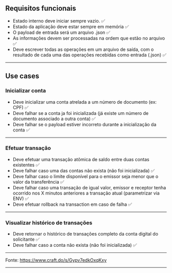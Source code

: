 ## Requisitos funcionais

- Estado interno deve iniciar sempre vazio. ✅
- Estado da aplicação deve estar sempre em memória ✅
- O payload de entrada será um arquivo .json ✅
- As informações devem ser processadas na ordem que estão no arquivo ✅
- Deve escrever todas as operações em um arquivo de saída, com o resultado de cada uma das operações recebidas como entrada (.json) ✅

---
## Use cases

### Inicializar conta

- Deve inicializar uma conta atrelada a um número de documento (ex: CPF) ✅
- Deve falhar se a conta ja foi inicializada (já existe um número de documento associado a outra conta) ✅
- Deve falhar se o payload estiver incorreto durante a inicialização da conta ✅

---
### Efetuar transação

- Deve efetuar uma transação atômica de saldo entre duas contas existentes ✅
- Deve falhar caso uma das contas não exista (não foi inicializada) ✅
- Deve falhar caso o limite disponível para o emissor seja menor que o valor da transferência ✅
- Deve falhar caso uma transação de igual valor, emissor e receptor tenha ocorrido nos X minutos anteriores a transação atual (parametrizar via ENV) ✅
- Deve efetuar rollback na transaction em caso de falha ✅

---
### Visualizar histórico de transações

- Deve retornar o histórico de transações completo da conta digital do solicitante ✅
- Deve falhar caso a conta não exista (não foi inicializada) ✅

---
Fonte: https://www.craft.do/s/Gypv7edkOxqKxy

---